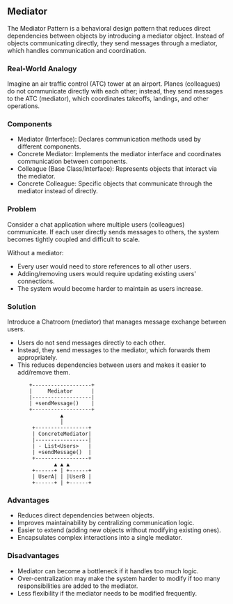 ## Mediator
The Mediator Pattern is a behavioral design pattern that reduces direct dependencies between objects by introducing a mediator object. Instead of objects communicating directly, they send messages through a mediator, which handles communication and coordination.

### Real-World Analogy
Imagine an air traffic control (ATC) tower at an airport. Planes (colleagues) do not communicate directly with each other; instead, they send messages to the ATC (mediator), which coordinates takeoffs, landings, and other operations.

### Components
- Mediator (Interface): Declares communication methods used by different components.
- Concrete Mediator: Implements the mediator interface and coordinates communication between components.
- Colleague (Base Class/Interface): Represents objects that interact via the mediator.
- Concrete Colleague:	Specific objects that communicate through the mediator instead of directly.

### Problem
Consider a chat application where multiple users (colleagues) communicate. If each user directly sends messages to others, the system becomes tightly coupled and difficult to scale.

Without a mediator:
- Every user would need to store references to all other users.
- Adding/removing users would require updating existing users' connections.
- The system would become harder to maintain as users increase.

### Solution
Introduce a Chatroom (mediator) that manages message exchange between users.

- Users do not send messages directly to each other.
- Instead, they send messages to the mediator, which forwards them appropriately.
- This reduces dependencies between users and makes it easier to add/remove them.

```
       +-------------------+
       |     Mediator      |
       |-------------------|
       | +sendMessage()    |
       +-------------------+
                 ▲
                 │
        +-----------------+
        | ConcreteMediator|
        |-----------------|
        | - List<Users>   |
        | +sendMessage()  |
        +-----------------+
               ▲ ▲ ▲
        +------+ | +------+
        | UserA| | |UserB |
        +------+ | +------+
```

### Advantages
- Reduces direct dependencies between objects.
- Improves maintainability by centralizing communication logic.
- Easier to extend (adding new objects without modifying existing ones).
- Encapsulates complex interactions into a single mediator.

### Disadvantages
- Mediator can become a bottleneck if it handles too much logic.
- Over-centralization may make the system harder to modify if too many responsibilities are added to the mediator.
- Less flexibility if the mediator needs to be modified frequently.
